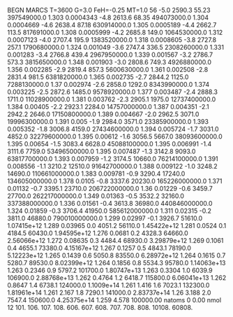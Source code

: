 BEGN
MARCS T=3600 G=3.0 FeH=-0.25 MT=1.0
                  56
-5.0 2590.3 55.23 397549000.0 1.303 0.0004343 
-4.8 2613.6 68.35 494073000.0 1.304 0.0004669 
-4.6 2638.4 87.18 630914000.0 1.305 0.0005189 
-4.4 2662.7 113.5 817691000.0 1.308 0.0005999 
-4.2 2685.8 149.0 1064530000.0 1.312 0.0007123 
-4.0 2707.4 195.9 1383520000.0 1.318 0.0008605 
-3.8 2727.8 257.1 1790680000.0 1.324 0.001049 
-3.6 2747.4 336.5 2308260000.0 1.331 0.001283 
-3.4 2766.8 439.4 2967950000.0 1.339 0.001567 
-3.2 2786.7 573.3 3815650000.0 1.348 0.001903 
-3.0 2808.6 749.3 4926880000.0 1.356 0.002285 
-2.9 2819.4 857.3 5600630000.0 1.361 0.002508 
-2.8 2831.4 981.5 6381820000.0 1.365 0.002735 
-2.7 2844.2 1125.0 7288130000.0 1.37 0.002974 
-2.6 2858.0 1292.0 8343990000.0 1.374 0.003225 
-2.5 2872.6 1485.0 9578920000.0 1.377 0.003487 
-2.4 2888.3 1711.0 11028900000.0 1.381 0.003762 
-2.3 2905.1 1975.0 12737400000.0 1.384 0.00405 
-2.2 2923.1 2284.0 14757000000.0 1.387 0.004351 
-2.1 2942.2 2646.0 17150800000.0 1.389 0.004667 
-2.0 2962.5 3071.0 19996300000.0 1.391 0.005 
-1.9 2984.0 3571.0 23385900000.0 1.393 0.005352 
-1.8 3006.8 4159.0 27434600000.0 1.394 0.005724 
-1.7 3031.0 4852.0 32279600000.0 1.395 0.00612 
-1.6 3056.5 5667.0 38093600000.0 1.395 0.00654 
-1.5 3083.4 6628.0 45088100000.0 1.395 0.006991 
-1.4 3111.6 7759.0 53496500000.0 1.395 0.007487 
-1.3 3142.8 9093.0 63817700000.0 1.393 0.007959 
-1.2 3174.5 10660.0 76214100000.0 1.391 0.008556 
-1.1 3210.2 12510.0 91642700000.0 1.388 0.009122 
-1.0 3248.2 14690.0 110661000000.0 1.383 0.009781 
-0.9 3290.4 17240.0 134605000000.0 1.378 0.0105 
-0.8 3337.6 20230.0 165226000000.0 1.371 0.01132 
-0.7 3395.1 23710.0 206722000000.0 1.36 0.01229 
-0.6 3459.7 27700.0 262217000000.0 1.349 0.01363 
-0.5 3532.2 32160.0 337388000000.0 1.336 0.01561 
-0.4 3613.8 36980.0 440846000000.0 1.324 0.01859 
-0.3 3706.4 41950.0 585612000000.0 1.311 0.02315 
-0.2 3811.0 46880.0 790010000000.0 1.299 0.02997 
-0.1 3926.7 51610.0 1.07415e+12 1.289 0.03965 
0.0 4051.2 56110.0 1.45422e+12 1.281 0.0524 
0.1 4184.5 60430.0 1.94595e+12 1.276 0.0681 
0.2 4328.3 64660.0 2.56066e+12 1.272 0.08635 
0.3 4484.4 68930.0 3.29879e+12 1.269 0.1061 
0.4 4655.1 73380.0 4.15167e+12 1.267 0.1257 
0.5 4843.1 78190.0 5.12223e+12 1.265 0.1439 
0.6 5050.8 83550.0 6.28972e+12 1.264 0.1615 
0.7 5280.7 89530.0 8.02399e+12 1.264 0.1856 
0.8 5534.3 95780.0 1.14063e+13 1.263 0.2346 
0.9 5797.2 101700.0 1.80747e+13 1.263 0.3304 
1.0 6039.9 106900.0 2.88768e+13 1.262 0.4764 
1.2 6418.7 115800.0 6.06041e+13 1.262 0.8647 
1.4 6738.1 124000.0 1.1009e+14 1.261 1.416 
1.6 7023.1 132300.0 1.81961e+14 1.261 2.167 
1.8 7290.1 141000.0 2.83737e+14 1.26 3.188 
2.0 7547.4 150600.0 4.25375e+14 1.259 4.578 
100000.00
natoms              0      0.00
nmol          12
          101.         106.       107.      108.         606.        607.        608.
          707.         708.       808.    10108.       60808.
